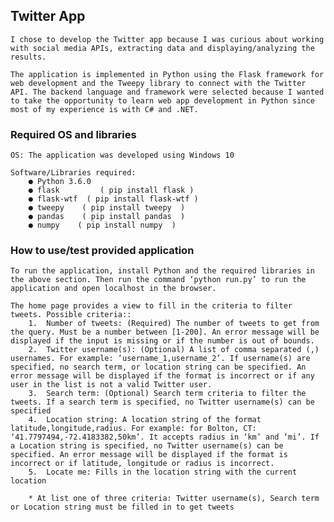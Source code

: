 ## Twitter App
	I chose to develop the Twitter app because I was curious about working with social media APIs, extracting data and displaying/analyzing the results.

	The application is implemented in Python using the Flask framework for web development and the Tweepy library to connect with the Twitter API. The backend language and framework were selected because I wanted to take the opportunity to learn web app development in Python since most of my experience is with C# and .NET.

### Required OS and libraries
	OS: The application was developed using Windows 10

	Software/Libraries required:
		● Python 3.6.0
		● flask         ( pip install flask )
		● flask-wtf  ( pip install flask-wtf )
		● tweepy    ( pip install tweepy  )
		● pandas    ( pip install pandas  )
		● numpy    ( pip install numpy  )

### How to use/test provided application
	To run the application, install Python and the required libraries in the above section. Then run the command ‘python run.py’ to run the application and open localhost in the browser.

	The home page provides a view to fill in the criteria to filter tweets. Possible criteria::
		1.	Number of tweets: (Required) The number of tweets to get from the query. Must be a number between [1-200]. An error message will be displayed if the input is missing or if the number is out of bounds.
		2.	Twitter username(s): (Optional) A list of comma separated (,) usernames. For example: ‘username_1,username_2’. If username(s) are specified, no search term, or location string can be specified. An error message will be displayed if the format is incorrect or if any user in the list is not a valid Twitter user.
		3.	Search term: (Optional) Search term criteria to filter the tweets. If a search term is specified, no Twitter username(s) can be specified
		4.	Location string: A location string of the format latitude,longitude,radius. For example: for Bolton, CT: ‘41.7797494,-72.4183382,50km’. It accepts radius in ‘km’ and ‘mi’. If a Location string is specified, no Twitter username(s) can be specified. An error message will be displayed if the format is incorrect or if latitude, longitude or radius is incorrect.
		5.	Locate me: Fills in the location string with the current location

		* At list one of three criteria: Twitter username(s), Search term or Location string must be filled in to get tweets



